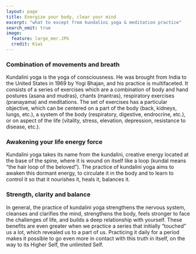 ```yaml
---
layout: page
title: Energize your body, clear your mind
excerpt: "what to except from kundalini yoga & meditation practice"
search_omit: true
image:
  feature: large_mer.JPG
  credit: Kiwi
---
```


### Combination of movements and breath
Kundalini yoga is the yoga of consciousness. He was brought from India to the United States in 1969 by Yogi Bhajan, and his practice is multifaceted. It consists of a series of exercises which are a combination of body and hand postures (asana and mudras), chants (mantras), respiratory exercises (pranayama) and meditations. The set of exercises has a particular objective, which can be centered on a part of the body (back, kidneys, lungs, etc.), a system of the body (respiratory, digestive, endrocrine, etc.), or on aspect of the life (vitality, stress, elevation, depression, resistance to disease, etc.).

### Awakening your life energy force
Kundalini yoga takes its name from the kundalini, creative energy located at the base of the spine, where it is wound on itself like a loop (kundal means “the hair loop of the beloved”). The practice of kundalini yoga aims to awaken this dormant energy, to circulate it in the body and to learn to control it so that it nourishes it, heals it, balances it.

### Strength, clarity and balance
In general, the practice of kundalini yoga strengthens the nervous system, cleanses and clarifies the mind, strengthens the body, feels stronger to face the challenges of life, and builds a deep relationship with yourself. These benefits are even greater when we practice a series that initially “touched” us a lot, which revealed us to a part of us. Practicing it daily for a period makes it possible to go even more in contact with this truth in itself, on the way to its Higher Self, the unlimited Self.
